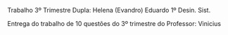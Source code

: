 Trabalho 3º Trimestre
Dupla:
Helena (Evandro)
Eduardo
1º Desin. Sist.

Entrega do trabalho de 10 questões do 3º trimestre do Professor: Vinicius
